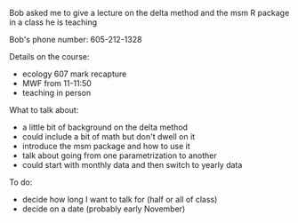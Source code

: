 Bob asked me to give a lecture on the delta method and the msm R package in a class he is teaching

Bob's phone number: 605-212-1328

Details on the course:

- ecology 607 mark recapture
- MWF from 11-11:50
- teaching in person

What to talk about:

- a little bit of background on the delta method
- could include a bit of math but don't dwell on it
- introduce the msm package and how to use it
- talk about going from one parametrization to another
- could start with monthly data and then switch to yearly data

To do:

- decide how long I want to talk for (half or all of class)
- decide on a date (probably early November)
